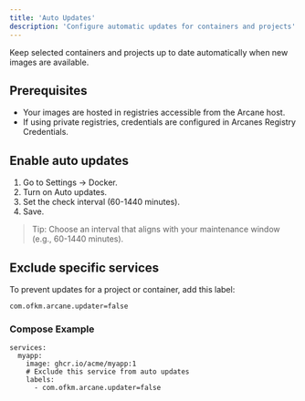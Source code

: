 ```yaml
---
title: 'Auto Updates'
description: 'Configure automatic updates for containers and projects'
---
```


Keep selected containers and projects up to date automatically when new images are available.

## Prerequisites
- Your images are hosted in registries accessible from the Arcane host.
- If using private registries, credentials are configured in Arcanes Registry Credentials.

## Enable auto updates
1. Go to Settings → Docker.
2. Turn on Auto updates.
3. Set the check interval (60-1440 minutes).
4. Save.

> Tip: Choose an interval that aligns with your maintenance window (e.g., 60-1440 minutes).

## Exclude specific services
To prevent updates for a project or container, add this label:

```
com.ofkm.arcane.updater=false
```

### Compose Example

```
services:
  myapp:
    image: ghcr.io/acme/myapp:1
    # Exclude this service from auto updates
    labels:
      - com.ofkm.arcane.updater=false
```